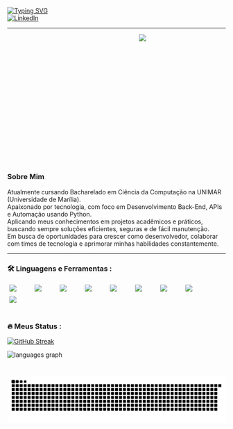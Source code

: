 [![Typing SVG](https://readme-typing-svg.herokuapp.com?font=Fira+Code&size=24&pause=1000&color=FFFFFF&width=800&lines=Oi%2C+meu+nome+%C3%A9+Alecsandro+!;Estudante+de+Ci%C3%AAncia+da+Computa%C3%A7%C3%A3o+%F0%9F%91%A8%E2%80%8D%F0%9F%92%BB;Seja+Bem-Vindo!+%F0%9F%98%89)](https://git.io/typing-svg)
<br>
<a href="https://www.linkedin.com/in/alecsandrocostasantos" target="_blank">![LinkedIn](https://img.shields.io/badge/LinkedIn-blue?logo=linkedin&logoColor=white&style=for-the-badge
)</a>

---

<img align="right" src="https://media4.giphy.com/media/v1.Y2lkPTc5MGI3NjExYjBjZjVrbG1sbzV6MDB6b2l5cDNlNmQ3N3R1dXB6NGk1NDA2dG1paSZlcD12MV9pbnRlcm5hbF9naWZfYnlfaWQmY3Q9Zw/ENY5vJgJPEfG3Ym14H/giphy.gif" width="200" padding="0" margin="10">

<h3 align="left" style="display: inline-block; vertical-align: top; height: 256px; text-align: justify;">

### Sobre Mim

Atualmente cursando Bacharelado em Ciência da Computação na UNIMAR (Universidade de Marília).  
Apaixonado por tecnologia, com foco em Desenvolvimento Back-End, APIs e Automação usando Python.  
Aplicando meus conhecimentos em projetos acadêmicos e práticos, buscando sempre soluções eficientes, seguras e de fácil manutenção.  
Em busca de oportunidades para crescer como desenvolvedor, colaborar com times de tecnologia e aprimorar minhas habilidades constantemente.

</h3>

---
          
### :hammer_and_wrench: Linguagens e Ferramentas :
          
<div style="display: flex; flex-wrap: wrap; justify-content: start;">
  <img src="https://cdn.jsdelivr.net/gh/devicons/devicon@latest/icons/python/python-original.svg" width="48" style="margin: 5px;" />
  <img src="https://cdn.jsdelivr.net/gh/devicons/devicon@latest/icons/html5/html5-original.svg" width="48" style="margin: 5px;" />
  <img src="https://cdn.jsdelivr.net/gh/devicons/devicon@latest/icons/css3/css3-original.svg" width="48" style="margin: 5px;" />
  <img src="https://cdn.jsdelivr.net/gh/devicons/devicon@latest/icons/javascript/javascript-original.svg" width="48" style="margin: 5px;" />
  <img src="https://cdn.jsdelivr.net/gh/devicons/devicon@latest/icons/flask/flask-original-wordmark.svg" width="48" style="margin: 5px;" />
  <img src="https://cdn.jsdelivr.net/gh/devicons/devicon@latest/icons/vscode/vscode-original.svg" width="48" style="margin: 5px;" />
  <img src="https://cdn.jsdelivr.net/gh/devicons/devicon@latest/icons/github/github-original.svg" width="48" style="margin: 5px;" />
  <img src="https://cdn.jsdelivr.net/gh/devicons/devicon@latest/icons/apache/apache-original.svg" width="48" style="margin: 5px;" />
  <img src="https://cdn.jsdelivr.net/gh/devicons/devicon@latest/icons/linux/linux-original.svg" width="48" style="margin: 5px;" />
</div>

#

### :fire: Meus Status :
[![GitHub Streak](http://github-readme-streak-stats.herokuapp.com?user=AlecsandroDev&theme=dark&background=000000)](https://git.io/streak-stats)

<div>
  <img src="https://github-readme-stats.vercel.app/api/top-langs?username=AlecsandroDev&locale=en&hide_title=false&layout=compact&card_width=300&langs_count=5&theme=vision-friendly-dark&hide_border=false" height="150" alt="languages graph"  />
  
</div>

#

<picture align="center">
  <source media="(prefers-color-scheme: dark)" srcset="https://raw.githubusercontent.com/mari4souza/mari4souza/output/github-contribution-grid-snake-dark.svg">
  <source media="(prefers-color-scheme: dark)" srcset="https://raw.githubusercontent.com/mari4souza/mari4souza/output/github-contribution-grid-snake-dark.svg">
  <img align="center" alt="github contribution grid snake animation" src="https://raw.githubusercontent.com/AlecsandroDev/AlecsandroDev/output/github-contribution-grid-snake.svg">
</picture>

</div>
